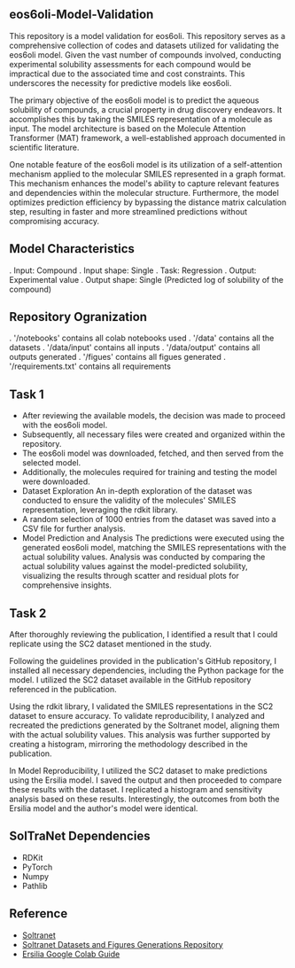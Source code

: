 ## eos6oli-Model-Validation

This repository is a model validation for eos6oli.
This repository serves as a comprehensive collection of codes and datasets utilized for validating the eos6oli model. Given the vast number of compounds involved, conducting experimental solubility assessments for each compound would be impractical due to the associated time and cost constraints. This underscores the necessity for predictive models like eos6oli.

The primary objective of the eos6oli model is to predict the aqueous solubility of compounds, a crucial property in drug discovery endeavors. It accomplishes this by taking the SMILES representation of a molecule as input. The model architecture is based on the Molecule Attention Transformer (MAT) framework, a well-established approach documented in scientific literature.

One notable feature of the eos6oli model is its utilization of a self-attention mechanism applied to the molecular SMILES represented in a graph format. This mechanism enhances the model's ability to capture relevant features and dependencies within the molecular structure. Furthermore, the model optimizes prediction efficiency by bypassing the distance matrix calculation step, resulting in faster and more streamlined predictions without compromising accuracy.


## Model Characteristics
.  Input: Compound
.  Input shape: Single
.  Task: Regression
.  Output: Experimental value
.  Output shape: Single (Predicted log of solubility of the compound)

## Repository Ogranization
.  '/notebooks' contains all colab notebooks used
.  '/data' contains all the datasets
.  '/data/input' contains all inputs
.  '/data/output' contains all outputs generated
.  '/figues' contains all figues generated
.  '/requirements.txt' contains all requirements

## Task 1
* After reviewing the available models, the decision was made to proceed with the eos6oli model.
* Subsequently, all necessary files were created and organized within the repository.
* The eos6oli model was downloaded, fetched, and then served from the selected model.
* Additionally, the molecules required for training and testing the model were downloaded.
* Dataset Exploration
  An in-depth exploration of the dataset was conducted to ensure the validity of the molecules' SMILES representation, leveraging the     rdkit library.
* A random selection of 1000 entries from the dataset was saved into a CSV file for further analysis.
* Model Prediction and Analysis
  The predictions were executed using the generated eos6oli model, matching the SMILES representations with the actual solubility         values.
  Analysis was conducted by comparing the actual solubility values against the model-predicted solubility, visualizing the results        through scatter and residual plots for comprehensive insights.

## Task 2
After thoroughly reviewing the publication, I identified a result that I could replicate using the SC2 dataset mentioned in the study.

Following the guidelines provided in the publication's GitHub repository, I installed all necessary dependencies, including the Python package for the model. I utilized the SC2 dataset available in the GitHub repository referenced in the publication.

Using the rdkit library, I validated the SMILES representations in the SC2 dataset to ensure accuracy. To validate reproducibility, I analyzed and recreated the predictions generated by the Soltranet model, aligning them with the actual solubility values. This analysis was further supported by creating a histogram, mirroring the methodology described in the publication.

In Model Reproducibility, I utilized the SC2 dataset to make predictions using the Ersilia model. I saved the output and then proceeded to compare these results with the dataset. I replicated a histogram and sensitivity analysis based on these results. Interestingly, the outcomes from both the Ersilia model and the author's model were identical.

## SolTraNet Dependencies
* RDKit
* PyTorch
* Numpy
* Pathlib

## Reference 
* [Soltranet](https://github.com/gnina/SolTranNet)
* [Soltranet Datasets and Figures Generations Repository](https://github.com/francoep/SolTranNet_paper)
* [Ersilia Google Colab Guide](https://github.com/ersilia-os/ersilia/blob/master/notebooks/ersilia-on-colab.ipynb)


